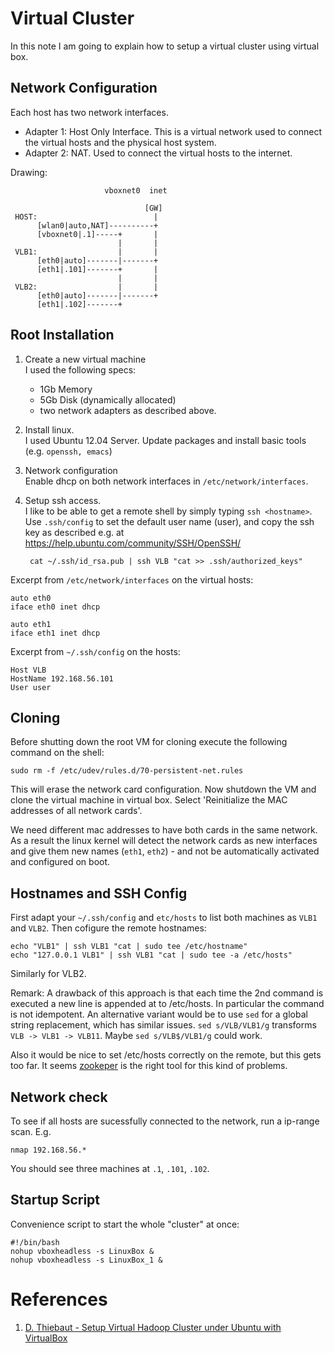# Virtual Cluster

In this note I am going to explain how to setup a virtual cluster
using virtual box.

## Network Configuration

Each host has two network interfaces.

* Adapter 1: Host Only Interface. This is a virtual network used to
  connect the virtual hosts and the physical host system.
* Adapter 2: NAT. Used to connect the virtual hosts to the internet.

Drawing:

                         vboxnet0  inet
						 
                                  [GW]
     HOST:                          |
          [wlan0|auto,NAT]----------+
          [vboxnet0|.1]-----+       |
                            |       |
     VLB1:                  |       |
	      [eth0|auto]-------|-------+
	      [eth1|.101]-------+       |
                            |       |
     VLB2:                  |       |
	 	  [eth0|auto]-------|-------+
	      [eth1|.102]-------+


## Root Installation

1. Create a new virtual machine  
   I used the following specs:
   - 1Gb Memory
   - 5Gb Disk (dynamically allocated)
   - two network adapters as described above.
2. Install linux.  
   I used Ubuntu 12.04 Server.
   Update packages and install basic tools (e.g. `openssh, emacs`)
3. Network configuration  
   Enable dhcp on both network interfaces in `/etc/network/interfaces`.
4. Setup ssh access.  
   I like to be able to get a remote shell by simply typing `ssh <hostname>`.
   Use `.ssh/config` to set the default user name (user), and copy the ssh key
   as described e.g. at https://help.ubuntu.com/community/SSH/OpenSSH/

        cat ~/.ssh/id_rsa.pub | ssh VLB "cat >> .ssh/authorized_keys"

Excerpt from `/etc/network/interfaces` on the virtual hosts:

    auto eth0
    iface eth0 inet dhcp

    auto eth1
    iface eth1 inet dhcp

Excerpt from `~/.ssh/config` on the hosts:

    Host VLB
    HostName 192.168.56.101
    User user

## Cloning

Before shutting down the root VM for cloning execute the following
command on the shell:

    sudo rm -f /etc/udev/rules.d/70-persistent-net.rules

This will erase the network card configuration.  Now shutdown the VM
and clone the virtual machine in virtual box. Select 'Reinitialize the
MAC addresses of all network cards'.

We need different mac addresses to have both cards in the same
network. As a result the linux kernel will detect the network cards as
new interfaces and give them new names (`eth1`, `eth2`) - and not be
automatically activated and configured on boot.

## Hostnames and SSH Config

First adapt your `~/.ssh/config` and `etc/hosts` to list both machines
as `VLB1` and `VLB2`.  Then cofigure the remote hostnames:

    echo "VLB1" | ssh VLB1 "cat | sudo tee /etc/hostname"
    echo "127.0.0.1 VLB1" | ssh VLB1 "cat | sudo tee -a /etc/hosts"

Similarly for VLB2.

Remark: A drawback of this approach is that each time the 2nd command
is executed a new line is appended at to /etc/hosts. In particular the
command is not idempotent. An alternative variant would be to use
`sed` for a global string replacement, which has similar issues. `sed
s/VLB/VLB1/g` transforms `VLB -> VLB1 -> VLB11`. Maybe `sed
s/VLB$/VLB1/g` could work.

Also it would be nice to set /etc/hosts correctly on the remote, but
this gets too far. It seems [zookeper](http://zookeeper.apache.org/)
is the right tool for this kind of problems.

## Network check

To see if all hosts are sucessfully connected to the network, run a
ip-range scan. E.g.

    nmap 192.168.56.*

You should see three machines at `.1`, `.101`, `.102`.

## Startup Script

Convenience script to start the whole "cluster" at once:

    #!/bin/bash
	nohup vboxheadless -s LinuxBox &
	nohup vboxheadless -s LinuxBox_1 &

# References
1. [D. Thiebaut - Setup Virtual Hadoop Cluster under Ubuntu with VirtualBox](http://cs.smith.edu/dftwiki/index.php/Setup_Virtual_Hadoop_Cluster_under_Ubuntu_with_VirtualBox)

